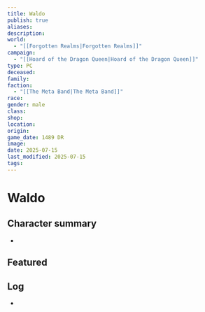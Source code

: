 ```yaml
---
title: Waldo
publish: true
aliases: 
description: 
world:
  - "[[Forgotten Realms|Forgotten Realms]]"
campaign:
  - "[[Hoard of the Dragon Queen|Hoard of the Dragon Queen]]"
type: PC
deceased: 
family: 
faction:
  - "[[The Meta Band|The Meta Band]]"
race: 
gender: male
class: 
shop: 
location: 
origin: 
game_date: 1489 DR
image: 
date: 2025-07-15
last_modified: 2025-07-15
tags: 
---
```

# Waldo

## Character summary
* 

## Featured


## Log
* 